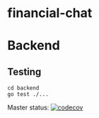 # financial-chat


# Backend

## Testing 

```shell script
cd backend
go test ./...
```
Master status:
[![codecov](https://codecov.io/gh/cristianchaparroa/financial-chat/branch/master/graph/badge.svg)](https://codecov.io/gh/cristianchaparroa/financial-chat)
